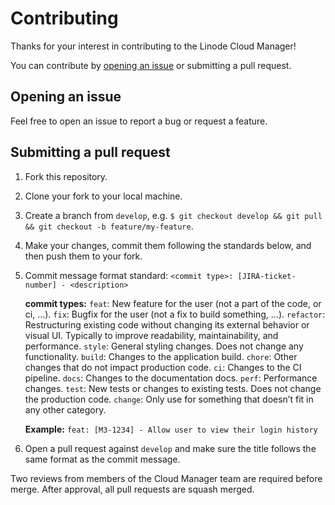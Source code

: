 # Contributing

Thanks for your interest in contributing to the Linode Cloud Manager!

You can contribute by [opening an issue](https://github.com/linode/manager/issues/new) or submitting a pull request.

## Opening an issue

Feel free to open an issue to report a bug or request a feature.

## Submitting a pull request

1. Fork this repository.
2. Clone your fork to your local machine.
3. Create a branch from `develop`, e.g. `$ git checkout develop && git pull && git checkout -b feature/my-feature`.
4. Make your changes, commit them following the standards below, and then push them to your fork.
5. Commit message format standard: `<commit type>: [JIRA-ticket-number] - <description>`

    **commit types:**
    `feat`: New feature for the user (not a part of the code, or ci, ...).
    `fix`: Bugfix for the user (not a fix to build something, ...).
    `refactor`: Restructuring existing code without changing its external behavior or visual UI. Typically to improve readability, maintainability, and performance.
    `style`: General styling changes. Does not change any functionality.
    `build`: Changes to the application build.
    `chore`: Other changes that do not impact production code.
    `ci`: Changes to the CI pipeline.
    `docs`: Changes to the documentation docs.
    `perf`: Performance changes.
    `test`: New tests or changes to existing tests. Does not change the production code.
    `change`: Only use for something that doesn’t fit in any other category.

    **Example:** `feat: [M3-1234] - Allow user to view their login history`

6. Open a pull request against `develop` and make sure the title follows the same format as the commit message.

Two reviews from members of the Cloud Manager team are required before merge. After approval, all pull requests are squash merged.
